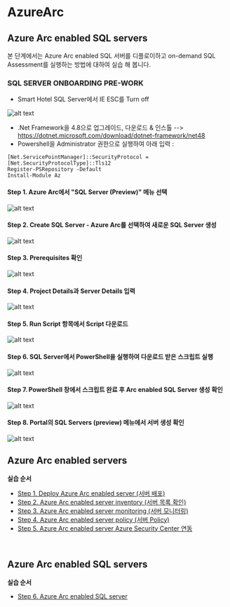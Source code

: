 # AzureArc

## Azure Arc enabled SQL servers

본 단계에서는 Azure Arc enabled SQL 서버를 디플로이하고 on-demand SQL Assessment를 실행하는 방법에 대하여 실습 해 봅니다.

### SQL SERVER ONBOARDING PRE-WORK
- Smart Hotel SQL Server에서 IE ESC를 Turn off

![alt text][id0]

[id0]: /images/Step5-00.jpg "Azure Arc enabled SQL Server"

- .Net Framework을 4.8으로 업그레이드, 다운로드 & 인스톨 --> https://dotnet.microsoft.com/download/dotnet-framework/net48 
- Powershell을 Administrator 권한으로 실행하여 아래 입력 :

```
[Net.ServicePointManager]::SecurityProtocol = [Net.SecurityProtocolType]::Tls12
Register-PSRepository -Default
Install-Module Az
```

#### Step 1. Azure Arc에서 "SQL Server (Preview)" 메뉴 선택

![alt text][id1]

[id1]: /images/Step5-01.jpg "Azure Arc enabled SQL Server"

#### Step 2. Create SQL Server - Azure Arc를 선택하여 새로운 SQL Server 생성

![alt text][id2]

[id2]: /images/Step5-02.jpg "Azure Arc"

#### Step 3. Prerequisites 확인

![alt text][id3]

[id3]: /images/Step5-03.JPG "Azure Arc"

#### Step 4. Project Details과 Server Details 입력

![alt text][id4]

[id4]: /images/Step5-04.jpg "Azure Arc"

#### Step 5. Run Script 항목에서 Script 다운로드

![alt text][id5]

[id5]: /images/Step5-05.jpg "Azure Arc"

#### Step 6. SQL Server에서 PowerShell을 실행하여 다운로드 받은 스크립트 실행

![alt text][id6]

[id6]: /images/Step5-06.jpg "Azure Arc"

#### Step 7. PowerShell 창에서 스크립트 완료 후 Arc enabled SQL Server 생성 확인

![alt text][id7]

[id7]: /images/Step5-07.jpg "Azure Arc"

#### Step 8. Portal의 SQL Servers (preview) 메뉴에서 서버 생성 확인 

![alt text][id8]

[id8]: /images/Step5-08.jpg "Azure Arc"

<!-- TOC -->
## Azure Arc enabled servers

**실습 순서**

- [Step 1. Deploy Azure Arc enabled server (서버 배포)](https://github.com/jeongaelee/AzureArc/blob/main/deploy-arc-enabled-server.md)
- [Step 2. Azure Arc enabled server inventory (서버 목록 확인)](https://github.com/jeongaelee/AzureArc/blob/main/inventory-arc-enabled-server.md)
- [Step 3. Azure Arc enabled server monitoring (서버 모니터링)](https://github.com/jeongaelee/AzureArc/blob/main/monitor-arc-enabled-server.md)
- [Step 4. Azure Arc enabled server policy (서버 Policy)](https://github.com/jeongaelee/AzureArc/blob/main/policy-arc-enabled-server.md)
- [Step 5. Azure Arc enabled server Azure Security Center 연동](https://github.com/jeongaelee/AzureArc/blob/main/security-arc-enabled-server.md)

<br>

## Azure Arc enabled SQL servers

**실습 순서**

- [Step 6. Azure Arc enabled SQL server](https://github.com/jeongaelee/AzureArc/blob/main/arc-enabled-sql-server.md)

<!-- /TOC -->
